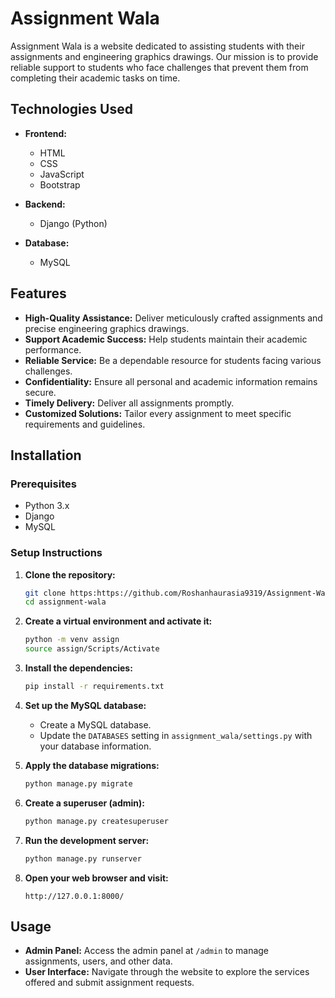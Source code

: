 # Assignment Wala

Assignment Wala is a website dedicated to assisting students with their assignments and engineering graphics drawings. Our mission is to provide reliable support to students who face challenges that prevent them from completing their academic tasks on time.

## Technologies Used

- **Frontend:**
  - HTML
  - CSS
  - JavaScript
  - Bootstrap

- **Backend:**
  - Django (Python)

- **Database:**
  - MySQL

## Features

- **High-Quality Assistance:** Deliver meticulously crafted assignments and precise engineering graphics drawings.
- **Support Academic Success:** Help students maintain their academic performance.
- **Reliable Service:** Be a dependable resource for students facing various challenges.
- **Confidentiality:** Ensure all personal and academic information remains secure.
- **Timely Delivery:** Deliver all assignments promptly.
- **Customized Solutions:** Tailor every assignment to meet specific requirements and guidelines.

## Installation

### Prerequisites

- Python 3.x
- Django
- MySQL

### Setup Instructions

1. **Clone the repository:**
    ```sh
    git clone https:https://github.com/Roshanhaurasia9319/Assignment-Wala.git
    cd assignment-wala
    ```

2. **Create a virtual environment and activate it:**
    ```sh
    python -m venv assign
    source assign/Scripts/Activate 
    ```

3. **Install the dependencies:**
    ```sh
    pip install -r requirements.txt
    ```

4. **Set up the MySQL database:**
    - Create a MySQL database.
    - Update the `DATABASES` setting in `assignment_wala/settings.py` with your database information.

5. **Apply the database migrations:**
    ```sh
    python manage.py migrate
    ```

6. **Create a superuser (admin):**
    ```sh
    python manage.py createsuperuser
    ```

7. **Run the development server:**
    ```sh
    python manage.py runserver
    ```

8. **Open your web browser and visit:**
    ```
    http://127.0.0.1:8000/
    ```

## Usage

- **Admin Panel:** Access the admin panel at `/admin` to manage assignments, users, and other data.
- **User Interface:** Navigate through the website to explore the services offered and submit assignment requests.


